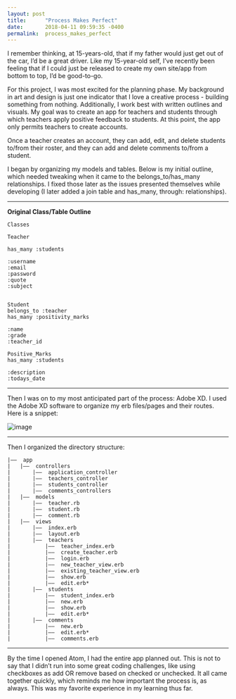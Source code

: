 ```yaml
---
layout: post
title:      "Process Makes Perfect"
date:       2018-04-11 09:59:35 -0400
permalink:  process_makes_perfect
---
```



I remember thinking, at 15-years-old, that if my father would just get out of the car, I’d be a great driver. Like my 15-year-old self, I’ve recently been feeling that if I could just be released to create my own site/app from bottom to top, I’d be good-to-go. 

For this project, I was most excited for the planning phase. My background in art and design is just one indicator that I love a creative process - building something from nothing. Additionally, I work best with written outlines and visuals. My goal was to create an app for teachers and students through which teachers apply positive feedback to students. At this point, the app only permits teachers to create accounts.

Once a teacher creates an account, they can add, edit, and delete students to/from their roster, and they can add and delete comments to/from a student.

I began by organizing my models and tables. Below is my initial outline, which needed tweaking when it came to the belongs_to/has_many relationships. I fixed those later as the issues presented themselves while developing (I later added a join table and has_many, through: relationships).

---

**Original Class/Table Outline**

```
Classes

Teacher

has_many :students

:username
:email
:password
:quote
:subject


Student
belongs_to :teacher
has_many :positivity_marks

:name
:grade
:teacher_id

Positive_Marks
has_many :students

:description
:todays_date
```

---

Then I was on to my most anticipated part of the process: Adobe XD. I used the Adobe XD software to organize my erb files/pages and their routes. Here is a snippet:

![image](https://i.imgur.com/kpI3iMP.jpg)

---

Then I organized the directory structure:

```
|——  app
|	|——  controllers
|		|——  application_controller
|		|——  teachers_controller
|		|——  students_controller
|		|——  comments_controllers
|	|——  models
|		|——  teacher.rb
|		|——  student.rb
|		|——  comment.rb
|	|——  views
|		|——  index.erb
|		|——  layout.erb
|		|——  teachers
|			|——  teacher_index.erb
|			|——  create_teacher.erb
|			|——  login.erb
|			|——  new_teacher_view.erb
|			|——  existing_teacher_view.erb
|			|——  show.erb
|			|——  edit.erb*
|		|——  students
|			|——  student_index.erb
|			|——  new.erb
|			|——  show.erb
|			|——  edit.erb*
|		|——  comments
|			|——  new.erb
|			|——  edit.erb*
|			|——  comments.erb
```

---

By the time I opened Atom, I had the entire app planned out. This is not to say that I didn’t run into some great coding challenges, like using checkboxes as add OR remove based on checked or unchecked. It all came together quickly, which reminds me how important the process is, as always. This was my favorite experience in my learning thus far.
